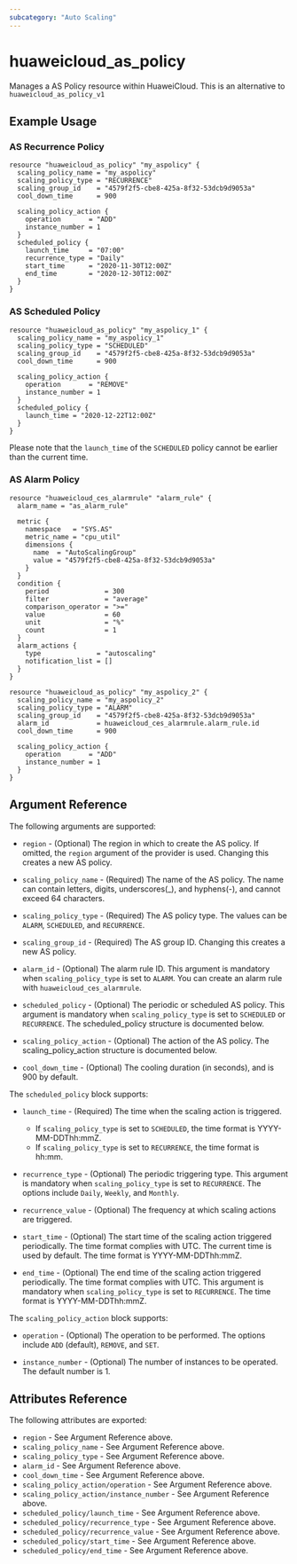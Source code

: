 ```yaml
---
subcategory: "Auto Scaling"
---
```


# huaweicloud\_as\_policy

Manages a AS Policy resource within HuaweiCloud.
This is an alternative to `huaweicloud_as_policy_v1`

## Example Usage

### AS Recurrence Policy

```hcl
resource "huaweicloud_as_policy" "my_aspolicy" {
  scaling_policy_name = "my_aspolicy"
  scaling_policy_type = "RECURRENCE"
  scaling_group_id    = "4579f2f5-cbe8-425a-8f32-53dcb9d9053a"
  cool_down_time      = 900

  scaling_policy_action {
    operation       = "ADD"
    instance_number = 1
  }
  scheduled_policy {
    launch_time     = "07:00"
    recurrence_type = "Daily"
    start_time      = "2020-11-30T12:00Z"
    end_time        = "2020-12-30T12:00Z"
  }
}
```

### AS Scheduled Policy

```hcl
resource "huaweicloud_as_policy" "my_aspolicy_1" {
  scaling_policy_name = "my_aspolicy_1"
  scaling_policy_type = "SCHEDULED"
  scaling_group_id    = "4579f2f5-cbe8-425a-8f32-53dcb9d9053a"
  cool_down_time      = 900

  scaling_policy_action {
    operation       = "REMOVE"
    instance_number = 1
  }
  scheduled_policy {
    launch_time = "2020-12-22T12:00Z"
  }
}
```

Please note that the `launch_time` of the `SCHEDULED` policy cannot be earlier than the current time.

### AS Alarm Policy

```hcl
resource "huaweicloud_ces_alarmrule" "alarm_rule" {
  alarm_name = "as_alarm_rule"

  metric {
    namespace   = "SYS.AS"
    metric_name = "cpu_util"
    dimensions {
      name  = "AutoScalingGroup"
      value = "4579f2f5-cbe8-425a-8f32-53dcb9d9053a"
    }
  }
  condition {
    period              = 300
    filter              = "average"
    comparison_operator = ">="
    value               = 60
    unit                = "%"
    count               = 1
  }
  alarm_actions {
    type              = "autoscaling"
    notification_list = []
  }
}

resource "huaweicloud_as_policy" "my_aspolicy_2" {
  scaling_policy_name = "my_aspolicy_2"
  scaling_policy_type = "ALARM"
  scaling_group_id    = "4579f2f5-cbe8-425a-8f32-53dcb9d9053a"
  alarm_id            = huaweicloud_ces_alarmrule.alarm_rule.id
  cool_down_time      = 900

  scaling_policy_action {
    operation       = "ADD"
    instance_number = 1
  }
}
```

## Argument Reference

The following arguments are supported:

* `region` - (Optional) The region in which to create the AS policy. If
    omitted, the `region` argument of the provider is used. Changing this
    creates a new AS policy.

* `scaling_policy_name` - (Required) The name of the AS policy. The name can contain letters,
    digits, underscores(_), and hyphens(-), and cannot exceed 64 characters.

* `scaling_policy_type` - (Required) The AS policy type. The values can be `ALARM`, `SCHEDULED`,
    and `RECURRENCE`.

* `scaling_group_id` - (Required) The AS group ID. Changing this creates a new AS policy.

* `alarm_id` - (Optional) The alarm rule ID. This argument is mandatory when `scaling_policy_type`
    is set to `ALARM`. You can create an alarm rule with `huaweicloud_ces_alarmrule`.

* `scheduled_policy` - (Optional) The periodic or scheduled AS policy. This argument is mandatory
    when `scaling_policy_type` is set to `SCHEDULED` or `RECURRENCE`. The scheduled_policy structure
    is documented below.

* `scaling_policy_action` - (Optional) The action of the AS policy. The scaling_policy_action
    structure is documented below.

* `cool_down_time` - (Optional) The cooling duration (in seconds), and is 900 by default.

The `scheduled_policy` block supports:

* `launch_time` - (Required) The time when the scaling action is triggered.
    - If `scaling_policy_type` is set to `SCHEDULED`, the time format is YYYY-MM-DDThh:mmZ.
    - If `scaling_policy_type` is set to `RECURRENCE`, the time format is hh:mm.

* `recurrence_type` - (Optional) The periodic triggering type. This argument is mandatory when
    `scaling_policy_type` is set to `RECURRENCE`. The options include `Daily`, `Weekly`, and `Monthly`.

* `recurrence_value` - (Optional) The frequency at which scaling actions are triggered.

* `start_time` - (Optional) The start time of the scaling action triggered periodically.
    The time format complies with UTC. The current time is used by default. The time
    format is YYYY-MM-DDThh:mmZ.

* `end_time` - (Optional) The end time of the scaling action triggered periodically.
    The time format complies with UTC. This argument is mandatory when `scaling_policy_type`
    is set to `RECURRENCE`. The time format is YYYY-MM-DDThh:mmZ.

The `scaling_policy_action` block supports:

* `operation` - (Optional) The operation to be performed. The options include `ADD` (default), `REMOVE`,
    and `SET`.

* `instance_number` - (Optional) The number of instances to be operated. The default number is 1.

## Attributes Reference

The following attributes are exported:

* `region` - See Argument Reference above.
* `scaling_policy_name` - See Argument Reference above.
* `scaling_policy_type` - See Argument Reference above.
* `alarm_id` - See Argument Reference above.
* `cool_down_time` - See Argument Reference above.
* `scaling_policy_action/operation` - See Argument Reference above.
* `scaling_policy_action/instance_number` - See Argument Reference above.
* `scheduled_policy/launch_time` - See Argument Reference above.
* `scheduled_policy/recurrence_type` - See Argument Reference above.
* `scheduled_policy/recurrence_value` - See Argument Reference above.
* `scheduled_policy/start_time` - See Argument Reference above.
* `scheduled_policy/end_time` - See Argument Reference above.
